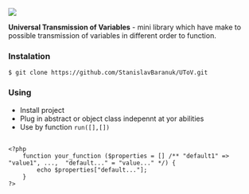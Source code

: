 ![](https://img.shields.io/badge/version-0.0.1-green.svg)

**Universal Transmission of Variables** - 
mini library which have make to possible transmission of variables in different order to function.

### Instalation
`$ git clone https://github.com/StanislavBaranuk/UToV.git`

### Using
- Install project
- Plug in abstract or object class indepennt at yor abilities
- Use by function `run([],[])`
##

    <?php
        function your_function ($properties = [] /** "default1" => "value1", ...,  "default..." = "value..." */) {
            echo $properties["default..."];
        }
    ?>
    